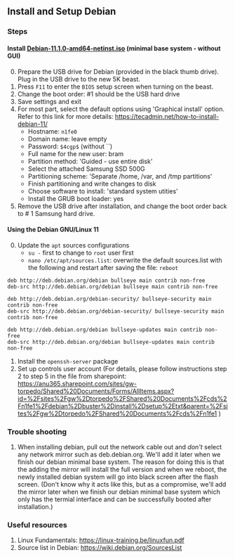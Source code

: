 ## Install and Setup Debian

### Steps

#### Install [Debian-11.1.0-amd64-netinst.iso](https://www.debian.org/download) (minimal base system - without GUI)

0. Prepare the USB drive for Debian (provided in the black thumb drive). Plug in the USB drive to the new 5K beast.
1. Press `F11` to enter the `BIOS` setup screen when turning on the beast.
2. Change the boot order: #1 should be the USB hard drive
3. Save settings and exit
4. For most part, select the default options using 'Graphical install' option. Refer to this link for more details: https://tecadmin.net/how-to-install-debian-11/
   - Hostname: `n1fe0`
   - Domain name: leave empty
   - Password: `$4cgp$` (without ``)
   - Full name for the new user: bram
   - Partition method: 'Guided - use entire disk'
   - Select the attached Samsung SSD 500G
   - Partitioning scheme: 'Separate /home, /var, and /tmp partitions'
   - Finish partitioning and write changes to disk
   - Choose software to install: 'standard system utities'
   - Install the GRUB boot loader: yes
5. Remove the USB drive after installation, and change the boot order back to # 1 Samsung hard drive.

#### Using the Debian GNU/Linux 11

0. Update the `apt` sources configurations
   - `su -` first to change to `root` user first
   - `nano /etc/apt/sources.list`: overwrite the default sources.list with the following and restart after saving the file: `reboot`

```
deb http://deb.debian.org/debian bullseye main contrib non-free
deb-src http://deb.debian.org/debian bullseye main contrib non-free

deb http://deb.debian.org/debian-security/ bullseye-security main contrib non-free
deb-src http://deb.debian.org/debian-security/ bullseye-security main contrib non-free

deb http://deb.debian.org/debian bullseye-updates main contrib non-free
deb-src http://deb.debian.org/debian bullseye-updates main contrib non-free
```

1. Install the `openssh-server` package
2. Set up controls user account
   (For details, please follow instructions step 2 to step 5 in the file from sharepoint: https://anu365.sharepoint.com/sites/gw-torpedo/Shared%20Documents/Forms/AllItems.aspx?id=%2Fsites%2Fgw%2Dtorpedo%2FShared%20Documents%2Fcds%2Fn1fe1%2Fdebian%2Dbuster%2Dinstall%2Dsetup%2Etxt&parent=%2Fsites%2Fgw%2Dtorpedo%2FShared%20Documents%2Fcds%2Fn1fe1 )

### Trouble shooting

1. When installing debian, pull out the network cable out and _don't_ select any network mirror such as deb.debian.org. We'll add it later when we finish our debian minimal base system. The reason for doing this is that the adding the mirror will install the full version and when we reboot, the newly installed debian system will go into black screen after the flash screen. (Don't know why it acts like this, but as a compromise, we'll add the mirror later when we finish our debian minimal base system which only has the termial interface and can be successfully booted after installation.)

### Useful resources

1. Linux Fundamentals: https://linux-training.be/linuxfun.pdf
2. Source list in Debian: https://wiki.debian.org/SourcesList

